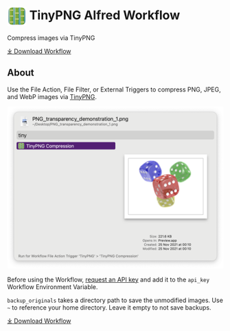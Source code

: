 # <img src='Workflow/icon.png' width='45' align='center' alt='icon'> TinyPNG Alfred Workflow

Compress images via TinyPNG

<a href='https://github.com/alfredapp/tinypng-workflow/releases/latest/download/TinyPNG.alfredworkflow'>⤓ Download Workflow</a>

## About

Use the File Action, File Filter, or External Triggers to compress PNG, JPEG, and WebP images via [TinyPNG](https://tinypng.com/).

![Alfred File Action for TinyPNG Compression](Workflow/images/about/fileaction.png)

Before using the Workflow, [request an API key](https://tinypng.com/developers) and add it to the `api_key` Workflow Environment Variable.

`backup_originals` takes a directory path to save the unmodified images. Use `~` to reference your home directory. Leave it empty to not save backups.

<a href='https://github.com/alfredapp/tinypng-workflow/releases/latest/download/TinyPNG.alfredworkflow'>⤓ Download Workflow</a>
